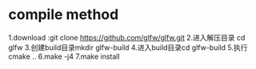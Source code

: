 # compile method
1.download :git clone https://github.com/glfw/glfw.git
2.进入解压目录 cd glfw
3.创建build目录mkdir glfw-build
4.进入build目录cd glfw-build
5.执行cmake ..
6.make -j4
7.make install 
